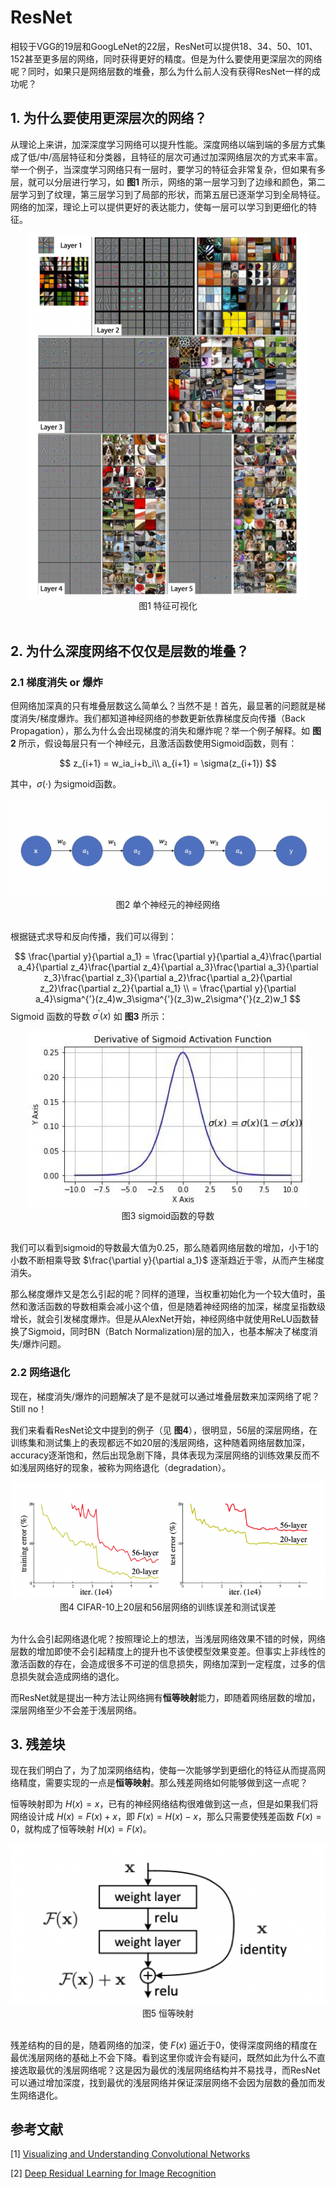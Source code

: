 # ResNet

相较于VGG的19层和GoogLeNet的22层，ResNet可以提供18、34、50、101、152甚至更多层的网络，同时获得更好的精度。但是为什么要使用更深层次的网络呢？同时，如果只是网络层数的堆叠，那么为什么前人没有获得ResNet一样的成功呢？

## 1. 为什么要使用更深层次的网络？

从理论上来讲，加深深度学习网络可以提升性能。深度网络以端到端的多层方式集成了低/中/高层特征和分类器，且特征的层次可通过加深网络层次的方式来丰富。举一个例子，当深度学习网络只有一层时，要学习的特征会非常复杂，但如果有多层，就可以分层进行学习，如 **图1** 所示，网络的第一层学习到了边缘和颜色，第二层学习到了纹理，第三层学习到了局部的形状，而第五层已逐渐学习到全局特征。网络的加深，理论上可以提供更好的表达能力，使每一层可以学习到更细化的特征。

<center><img src="https://github.com/ZhangHandi/images-for-paddledocs/blob/main/images/deep%20learning/ResNet/feature_map_visualization.png?raw=true" alt="feature_map_visualization" style="zoom:80%;" /></center>
<center>
  图1 特征可视化
  <br></br>
</center>

## 2. 为什么深度网络不仅仅是层数的堆叠？

### 2.1 梯度消失 or 爆炸

但网络加深真的只有堆叠层数这么简单么？当然不是！首先，最显著的问题就是梯度消失/梯度爆炸。我们都知道神经网络的参数更新依靠梯度反向传播（Back Propagation），那么为什么会出现梯度的消失和爆炸呢？举一个例子解释。如 **图2** 所示，假设每层只有一个神经元，且激活函数使用Sigmoid函数，则有：


$$
z_{i+1} = w_ia_i+b_i\\
a_{i+1} = \sigma(z_{i+1})
$$


其中，$\sigma(\cdot)$ 为sigmoid函数。

<center><img src="https://github.com/ZhangHandi/images-for-paddledocs/blob/main/images/deep%20learning/ResNet/single_neuronal_network.png?raw=true" style="zoom:80%;" /></center>

<center>
  图2 单个神经元的神经网络
  <br></br>
</center>

根据链式求导和反向传播，我们可以得到：


$$
\frac{\partial y}{\partial a_1} = \frac{\partial y}{\partial a_4}\frac{\partial a_4}{\partial z_4}\frac{\partial z_4}{\partial a_3}\frac{\partial a_3}{\partial z_3}\frac{\partial z_3}{\partial a_2}\frac{\partial a_2}{\partial z_2}\frac{\partial z_2}{\partial a_1} \\
= \frac{\partial y}{\partial a_4}\sigma^{'}(z_4)w_3\sigma^{'}(z_3)w_2\sigma^{'}(z_2)w_1
$$
Sigmoid 函数的导数 $\sigma^{'}(x)$ 如 **图3** 所示：

<center><img src="https://github.com/ZhangHandi/images-for-paddledocs/blob/main/images/deep%20learning/ResNet/sigmoid_derivation.png?raw=true" alt="sigmoid_derivation" /></center>

<center>
  图3 sigmoid函数的导数
  <br></br>
</center>

我们可以看到sigmoid的导数最大值为0.25，那么随着网络层数的增加，小于1的小数不断相乘导致 $\frac{\partial y}{\partial a_1}$ 逐渐趋近于零，从而产生梯度消失。

那么梯度爆炸又是怎么引起的呢？同样的道理，当权重初始化为一个较大值时，虽然和激活函数的导数相乘会减小这个值，但是随着神经网络的加深，梯度呈指数级增长，就会引发梯度爆炸。但是从AlexNet开始，神经网络中就使用ReLU函数替换了Sigmoid，同时BN（Batch Normalization)层的加入，也基本解决了梯度消失/爆炸问题。

### 2.2 网络退化

现在，梯度消失/爆炸的问题解决了是不是就可以通过堆叠层数来加深网络了呢？Still no！

我们来看看ResNet论文中提到的例子（见 **图4**），很明显，56层的深层网络，在训练集和测试集上的表现都远不如20层的浅层网络，这种随着网络层数加深，accuracy逐渐饱和，然后出现急剧下降，具体表现为深层网络的训练效果反而不如浅层网络好的现象，被称为网络退化（degradation）。

<center><img src="https://github.com/ZhangHandi/images-for-paddledocs/blob/main/images/deep%20learning/ResNet/error_in_CIFAR10.png?raw=true" alt="error_in_CIFAR10" /></center>

<center>
  图4 CIFAR-10上20层和56层网络的训练误差和测试误差
  <br></br>
</center>


为什么会引起网络退化呢？按照理论上的想法，当浅层网络效果不错的时候，网络层数的增加即使不会引起精度上的提升也不该使模型效果变差。但事实上非线性的激活函数的存在，会造成很多不可逆的信息损失，网络加深到一定程度，过多的信息损失就会造成网络的退化。

而ResNet就是提出一种方法让网络拥有**恒等映射**能力，即随着网络层数的增加，深层网络至少不会差于浅层网络。

## 3. 残差块

现在我们明白了，为了加深网络结构，使每一次能够学到更细化的特征从而提高网络精度，需要实现的一点是**恒等映射**。那么残差网络如何能够做到这一点呢？

恒等映射即为 $H(x) = x$，已有的神经网络结构很难做到这一点，但是如果我们将网络设计成 $H(x) = F(x) + x$，即 $F(x) = H(x) - x$，那么只需要使残差函数 $F(x) = 0$，就构成了恒等映射 $H(x) = F(x)$。

<center><img src="https://github.com/ZhangHandi/images-for-paddledocs/blob/main/images/deep%20learning/ResNet/residual_block.png?raw=true" alt="residual_block" /></center>

<center>
  图5 恒等映射
  <br></br>
</center>

残差结构的目的是，随着网络的加深，使 $F(x)$ 逼近于0，使得深度网络的精度在最优浅层网络的基础上不会下降。看到这里你或许会有疑问，既然如此为什么不直接选取最优的浅层网络呢？这是因为最优的浅层网络结构并不易找寻，而ResNet可以通过增加深度，找到最优的浅层网络并保证深层网络不会因为层数的叠加而发生网络退化。

## 参考文献

[1] [Visualizing and Understanding Convolutional Networks](https://arxiv.org/pdf/1311.2901.pdf)

[2] [Deep Residual Learning for Image Recognition](https://arxiv.org/pdf/1512.03385.pdf)

